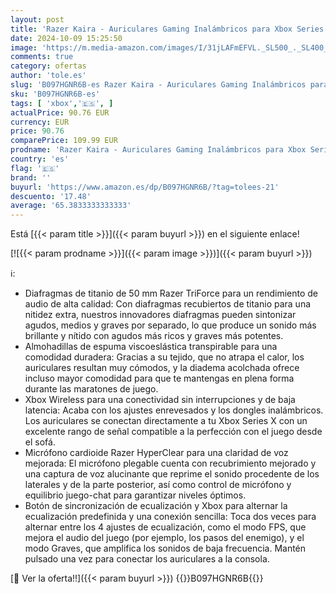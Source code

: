 ```yaml
---
layout: post
title: 'Razer Kaira - Auriculares Gaming Inalámbricos para Xbox Series X/S  Auriculares Inalámbricos  Diafragma de 50 mm  Micrófono Cardioide  Xbox Wireless  Blanco'
date: 2024-10-09 15:25:50
image: 'https://m.media-amazon.com/images/I/31jLAFmEFVL._SL500_._SL400_.jpg'
comments: true
category: ofertas
author: 'tole.es'
slug: 'B097HGNR6B-es Razer Kaira - Auriculares Gaming Inalámbricos para Xbox...'
sku: 'B097HGNR6B-es'
tags: [ 'xbox','🇪🇸', ]
actualPrice: 90.76 EUR
currency: EUR
price: 90.76
comparePrice: 109.99 EUR
prodname: 'Razer Kaira - Auriculares Gaming Inalámbricos para Xbox Series X/S  Auriculares Inalámbricos  Diafragma de 50 mm  Micrófono Cardioide  Xbox Wireless  Blanco'
country: 'es'
flag: '🇪🇸'
brand: ''
buyurl: 'https://www.amazon.es/dp/B097HGNR6B/?tag=tolees-21'
descuento: '17.48'
average: '65.3833333333333'
---
```


Está [{{< param title >}}]({{< param buyurl >}}) en el siguiente enlace!

[![{{< param prodname >}}]({{< param image >}})]({{< param buyurl >}})

ℹ️:

- Diafragmas de titanio de 50 mm Razer TriForce para un rendimiento de audio de alta calidad: Con diafragmas recubiertos de titanio para una nitidez extra, nuestros innovadores diafragmas pueden sintonizar agudos, medios y graves por separado, lo que produce un sonido más brillante y nítido con agudos más ricos y graves más potentes.
- Almohadillas de espuma viscoeslástica transpirable para una comodidad duradera: Gracias a su tejido, que no atrapa el calor, los auriculares resultan muy cómodos, y la diadema acolchada ofrece incluso mayor comodidad para que te mantengas en plena forma durante las maratones de juego.
- Xbox Wireless para una conectividad sin interrupciones y de baja latencia: Acaba con los ajustes enrevesados y los dongles inalámbricos. Los auriculares se conectan directamente a tu Xbox Series X con un excelente rango de señal compatible a la perfección con el juego desde el sofá.
- Micrófono cardioide Razer HyperClear para una claridad de voz mejorada: El micrófono plegable cuenta con recubrimiento mejorado y una captura de voz alucinante que reprime el sonido procedente de los laterales y de la parte posterior, así como control de micrófono y equilibrio juego-chat para garantizar niveles óptimos.
- Botón de sincronización de ecualización y Xbox para alternar la ecualización predefinida y una conexión sencilla: Toca dos veces para alternar entre los 4 ajustes de ecualización, como el modo FPS, que mejora el audio del juego (por ejemplo, los pasos del enemigo), y el modo Graves, que amplifica los sonidos de baja frecuencia. Mantén pulsado una vez para conectar los auriculares a la consola.

[🛒 Ver la oferta!!]({{< param buyurl >}})
{{<world>}}B097HGNR6B{{</world>}}
